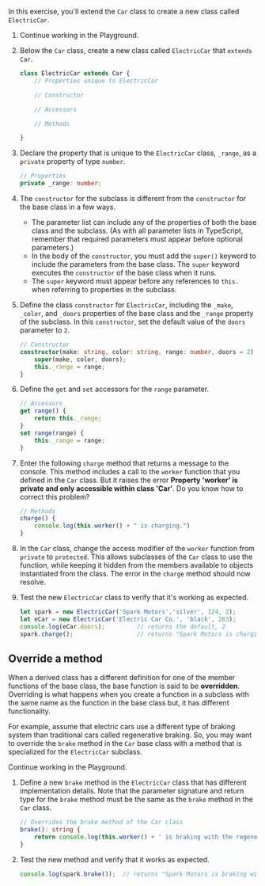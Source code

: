 In this exercise, you'll extend the `Car` class to create a new class called `ElectricCar`.

1. Continue working in the Playground.
1. Below the `Car` class, create a new class called `ElectricCar` that `extends Car`.

    ```typescript
    class ElectricCar extends Car {
        // Properties unique to ElectricCar
    
        // Constructor
    
        // Accessors
    
        // Methods
    
    }
    ```

1. Declare the property that is unique to the `ElectricCar` class, `_range`, as a `private` property of type `number`.

    ```typescript
    // Properties
    private _range: number;
    ```

1. The `constructor` for the subclass is different from the `constructor` for the base class in a few ways.

      - The parameter list can include any of the properties of both the base class and the subclass. (As with all parameter lists in TypeScript, remember that required parameters must appear before optional parameters.)
      - In the body of the `constructor`, you must add the `super()` keyword to include the parameters from the base class. The `super` keyword executes the `constructor` of the base class when it runs.
      - The `super` keyword must appear before any references to `this.` when referring to properties in the subclass.

1. Define the class `constructor` for `ElectricCar`, including the `_make`, `_color`, and `_doors` properties of the base class and the `_range` property of the subclass. In this `constructor`, set the default value of the `doors` parameter to `2`.

    ```typescript
    // Constructor
    constructor(make: string, color: string, range: number, doors = 2) {
        super(make, color, doors);
        this._range = range;
    }
    ```

1. Define the `get` and `set` accessors for the `range` parameter.

    ```typescript
    // Accessors
    get range() {
        return this._range;
    }
    set range(range) {
        this._range = range;
    }
    ```

1. Enter the following `charge` method that returns a message to the console. This method includes a call to the `worker` function that you defined in the `Car` class. But it raises the error **Property 'worker' is private and only accessible within class 'Car'**. Do you know how to correct this problem?

    ```typescript
    // Methods
    charge() {
        console.log(this.worker() + " is charging.")
    }
    ```

1. In the `Car` class, change the access modifier of the `worker` function from `private` to `protected`. This allows subclasses of the `Car` class to use the function, while keeping it hidden from the members available to objects instantiated from the class. The error in the `charge` method should now resolve.
1. Test the new `ElectricCar` class to verify that it's working as expected.

    ```typescript
    let spark = new ElectricCar('Spark Motors','silver', 124, 2);
    let eCar = new ElectricCar('Electric Car Co.', 'black', 263);
    console.log(eCar.doors);         // returns the default, 2
    spark.charge();                  // returns "Spark Motors is charging"
    ```

## Override a method

When a derived class has a different definition for one of the member functions of the base class, the base function is said to be **overridden**. Overriding is what happens when you create a function in a subclass with the same name as the function in the base class but, it has different functionality.

For example, assume that electric cars use a different type of braking system than traditional cars called regenerative braking. So, you may want to override the `brake` method in the `Car` base class with a method that is specialized for the `ElectricCar` subclass.

Continue working in the Playground.

1. Define a new `brake` method in the `ElectricCar` class that has different implementation details. Note that the parameter signature and return type for the `brake` method must be the same as the `brake` method in the `Car` class.

    ```typescript
    // Overrides the brake method of the Car class
    brake(): string {
        return console.log(this.worker() + ' is braking with the regenerative braking system.')
    }
    ```

1. Test the new method and verify that it works as expected.

    ```typescript
    console.log(spark.brake());  // returns "Spark Motors is braking with the regenerative braking system"
    ```
